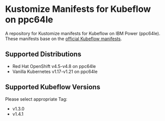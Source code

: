 # Kustomize Manifests for Kubeflow on ppc64le
A repository for Kustomize manifests for Kubeflow on IBM Power (ppc64le).
These manifests base on the [official Kubeflow manifests](github.com/kubeflow/manifests/).

## Supported Distributions
- Red Hat OpenShift v4.5-v4.8 on ppc64le
- Vanilla Kubernetes v1.17-v1.21 on ppc64le

## Supported Kubeflow Versions
Please select appropriate Tag:
- v1.3.0
- v1.4.1
